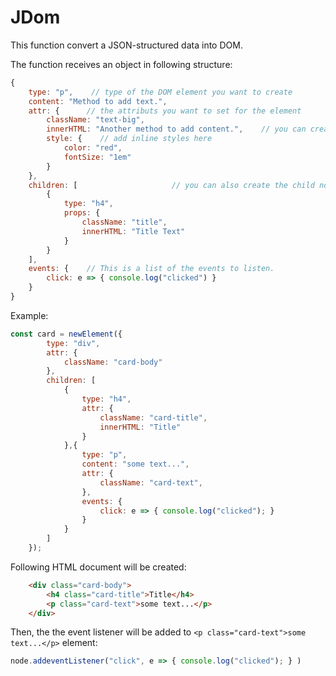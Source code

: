 # JDom

This function convert a JSON-structured data into DOM.

The function receives an object in following structure:

```Javascript
{
    type: "p",    // type of the DOM element you want to create
    content: "Method to add text.",
    attr: {      // the attributs you want to set for the element
        className: "text-big",
        innerHTML: "Another method to add content.",    // you can create the child nodes by using innerHTML
        style: {    // add inline styles here
            color: "red",
            fontSize: "1em"
        }
    },
    children: [                     // you can also create the child nodes by adding node objects, this support event lisener for the children.
        {
            type: "h4",
            props: {
                className: "title",
                innerHTML: "Title Text"
            }
        }  
    ],
    events: {    // This is a list of the events to listen.
        click: e => { console.log("clicked") }    
    }
}
```

Example:

```javascript
const card = newElement({
        type: "div",
        attr: {
            className: "card-body"
        },
        children: [
            {
                type: "h4",
                attr: {
                    className: "card-title",
                    innerHTML: "Title"
                }
            },{
                type: "p",
                content: "some text...",
                attr: {
                    className: "card-text",
                },
                events: {
                    click: e => { console.log("clicked"); }
                }
            }
        ]
    });
```

Following HTML document will be created:

```html
    <div class="card-body">
        <h4 class="card-title">Title</h4>
        <p class="card-text">some text...</p>
    </div>
```

Then, the the event listener will be added to `<p class="card-text">some text...</p>` element:

```javascript
node.addeventListener("click", e => { console.log("clicked"); } )
```